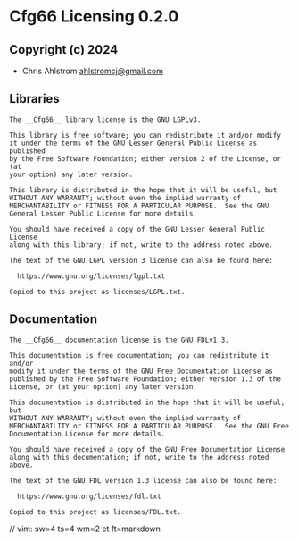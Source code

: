 # __Cfg66__ Licensing 0.2.0

## Copyright (c) 2024

   * Chris Ahlstrom <ahlstromcj@gmail.com>

## Libraries

    The __Cfg66__ library license is the GNU LGPLv3.

    This library is free software; you can redistribute it and/or modify
    it under the terms of the GNU Lesser General Public License as published
    by the Free Software Foundation; either version 2 of the License, or (at
    your option) any later version.

    This library is distributed in the hope that it will be useful, but
    WITHOUT ANY WARRANTY; without even the implied warranty of
    MERCHANTABILITY or FITNESS FOR A PARTICULAR PURPOSE.  See the GNU
    General Lesser Public License for more details.

    You should have received a copy of the GNU Lesser General Public License
    along with this library; if not, write to the address noted above.
  
    The text of the GNU LGPL version 3 license can also be found here:

      https://www.gnu.org/licenses/lgpl.txt

    Copied to this project as licenses/LGPL.txt.

## Documentation

    The __Cfg66__ documentation license is the GNU FDLv1.3.

    This documentation is free documentation; you can redistribute it and/or
    modify it under the terms of the GNU Free Documentation License as
    published by the Free Software Foundation; either version 1.3 of the
    License, or (at your option) any later version.

    This documentation is distributed in the hope that it will be useful, but
    WITHOUT ANY WARRANTY; without even the implied warranty of
    MERCHANTABILITY or FITNESS FOR A PARTICULAR PURPOSE.  See the GNU Free
    Documentation License for more details.

    You should have received a copy of the GNU Free Documentation License
    along with this documentation; if not, write to the address noted above.
  
    The text of the GNU FDL version 1.3 license can also be found here:

      https://www.gnu.org/licenses/fdl.txt

    Copied to this project as licenses/FDL.txt.

// vim: sw=4 ts=4 wm=2 et ft=markdown
